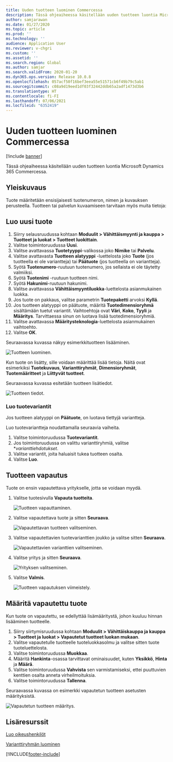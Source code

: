 ```yaml
---
title: Uuden tuotteen luominen Commercessa
description: Tässä ohjeaiheessa käsitellään uuden tuotteen luontia Microsoft Dynamics 365 Commercessa.
author: samjarawan
ms.date: 01/27/2020
ms.topic: article
ms.prod: ''
ms.technology: ''
audience: Application User
ms.reviewer: v-chgri
ms.custom: ''
ms.assetid: ''
ms.search.region: Global
ms.author: samjar
ms.search.validFrom: 2020-01-20
ms.dyn365.ops.version: Release 10.0.8
ms.openlocfilehash: 057acf50f16bef3eea55e51571cb6f49b79c5ab1
ms.sourcegitcommit: c08a9d19eed1df03f32442ddb65a2adf1473d3b6
ms.translationtype: HT
ms.contentlocale: fi-FI
ms.lasthandoff: 07/06/2021
ms.locfileid: "6352419"
---
```

# <a name="create-a-new-product-in-commerce"></a>Uuden tuotteen luominen Commercessa


[!include [banner](includes/banner.md)]

Tässä ohjeaiheessa käsitellään uuden tuotteen luontia Microsoft Dynamics 365 Commercessa.

## <a name="overview"></a>Yleiskuvaus

Tuote määritetään ensisijaisesti tuotenumeron, nimen ja kuvauksen perusteella. Tuotteen tai palvelun kuvaamiseen tarvitaan myös muita tietoja:

## <a name="create-a-new-product"></a>Luo uusi tuote

1. Siirry selausruudussa kohtaan **Moduulit \> Vähittäismyynti ja kauppa \> Tuotteet ja luokat \> Tuotteet luokittain**.
1. Valitse toimintoruudussa **Uusi**.
1. Valitse avattavassa **Tuotetyyppi**-valikossa joko **Nimike** tai **Palvelu**.
1. Valitse avattavasta **Tuotteen alatyyppi** -luettelosta joko **Tuote** (jos tuotteella ei ole variantteja) tai **Päätuote** (jos tuotteella on variantteja).
1. Syötä **Tuotenumero**-ruutuun tuotenumero, jos sellaista ei ole täytetty valmiiksi.
1. Syötä **Tuotenimi** -ruutuun tuotteen nimi.
1. Syötä **Hakunimi**-ruutuun hakunimi.
1. Valitse avattavassa **Vähittäismyyntiluokka**-luettelosta asianmukainen luokka.
1. Jos tuote on pakkaus, valitse parametrin **Tuotepaketti** arvoksi **Kyllä**.
1. Jos tuotteen alatyyppi on päätuote, määritä **Tuotedimensioryhmä** sisältämään tuetut variantit. Vaihtoehtoja ovat **Väri**, **Koko**, **Tyyli** ja **Määritys**. Tarvittaessa sinun on luotava lisää tuotedimensioryhmiä.
1. Valitse avattavassa **Määritysteknologia**-luettelosta asianmukainen vaihtoehto.
1. Valitse **OK**.

Seuraavassa kuvassa näkyy esimerkkituotteen lisääminen.

![Tuotteen luominen.](media/create-new-product.png)

Kun tuote on lisätty, sille voidaan määrittää lisää tietoja. Näitä ovat esimerkiksi **Tuotekuvaus**, **Varianttiryhmät**, **Dimensioryhmät**, **Tuotemääritteet** ja **Liittyvät tuotteet**.

Seuraavassa kuvassa esitetään tuotteen lisätiedot.

![Tuotteen tiedot.](media/create-new-product-2.png)

### <a name="create-product-variants"></a>Luo tuotevariantit

Jos tuotteen alatyyppi on **Päätuote**, on luotava tiettyjä variantteja. 

Luo tuotevariantteja noudattamalla seuraavia vaiheita.

1. Valitse toimintoruudussa **Tuotevariantit**.
1. Jos toimintoruudussa on valittu varianttiryhmiä, valitse **varianttiehdotukset*.
1. Valitse variantit, joita haluaisit tukea tuotteen osalta.
1. Valitse **Luo**.

## <a name="release-a-product"></a>Tuotteen vapautus

Tuote on ensin vapautettava yritykselle, jotta se voidaan myydä.

1. Valitse tuotesivulla **Vapauta tuotteita**.

    ![Tuotteen vapauttaminen.](media/create-new-product-3.png)

1. Valitse vapautettava tuote ja sitten **Seuraava**.

    ![Vapautettavan tuotteen valitseminen.](media/create-new-product-4.png)

1. Valitse vapautettavien tuotevarianttien joukko ja valitse sitten **Seuraava**.

    ![Vapautettavien varianttien valitseminen.](media/create-new-product-5.png)

1. Valitse yritys ja sitten **Seuraava**.

    ![Yrityksen valitseminen.](media/create-new-product-6.png)

1. Valitse **Valmis**.

    ![Tuotteen vapautuksen viimeistely.](media/create-new-product-7.png)

## <a name="configure-a-released-product"></a>Määritä vapautettu tuote

Kun tuote on vapautettu, se edellyttää lisämääritystä, johon kuuluu hinnan lisääminen tuotteelle.

1. Siirry siirtymisruudussa kohtaan **Moduulit \> Vähittäiskauppa ja kauppa \> Tuotteet ja luokat \> Vapautetut tuotteet luokan mukaan**.
1. Valitse vapautetulle tuotteelle tuoteluokkasolmu ja valitse sitten tuote tuoteluettelosta.
1. Valitse toimintoruudussa **Muokkaa**.
1. Määritä **Hankinta**-osassa tarvittavat ominaisuudet, kuten **Yksikkö**, **Hinta** ja **Määrä**.
1. Valitse toimintoruudussa **Vahvista** sen varmistamiseksi, ettei puuttuvien kenttien osalta anneta virheilmoituksia.
1. Valitse toimintoruudussa **Tallenna**.

Seuraavassa kuvassa on esimerkki vapautetun tuotteen asetusten määrityksistä.

![Vapautetun tuotteen määritys.](media/create-new-product-8.png)

## <a name="additional-resources"></a>Lisäresurssit

[Luo oikeushenkilöt](channels-legal-entities.md)

[Varianttiryhmän luominen](create-variant-group.md) 


[!INCLUDE[footer-include](../includes/footer-banner.md)]